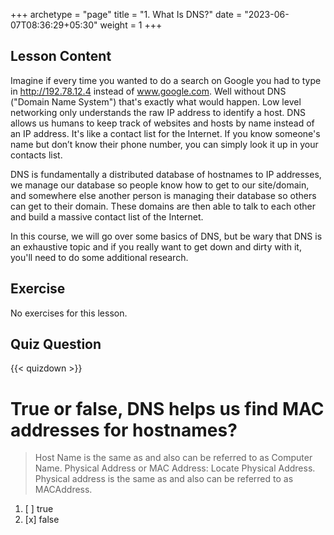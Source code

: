 +++
archetype = "page"
title = "1. What Is DNS?"
date = "2023-06-07T08:36:29+05:30"
weight = 1
+++

## Lesson Content

Imagine if every time you wanted to do a search on Google you had to type in http://192.78.12.4 instead of www.google.com. Well without DNS ("Domain Name System") that's exactly what would happen. Low level networking only understands the raw IP address to identify a host. DNS allows us humans to keep track of websites and hosts by name instead of an IP address. It's like a contact list for the Internet. If you know someone's name but don’t know their phone number, you can simply look it up in your contacts list.

DNS is fundamentally a distributed database of hostnames to IP addresses, we manage our database so people know how to get to our site/domain, and somewhere else another person is managing their database so others can get to their domain. These domains are then able to talk to each other and build a massive contact list of the Internet.

In this course, we will go over some basics of DNS, but be wary that DNS is an exhaustive topic and if you really want to get down and dirty with it, you'll need to do some additional research.

## Exercise

No exercises for this lesson.

## Quiz Question

{{< quizdown >}}

# True or false, DNS helps us find MAC addresses for hostnames?

> Host Name is the same as and also can be referred to as Computer Name. Physical Address or MAC Address: Locate Physical Address. Physical address is the same as and also can be referred to as MACAddress.

1. [ ] true
2. [x] false